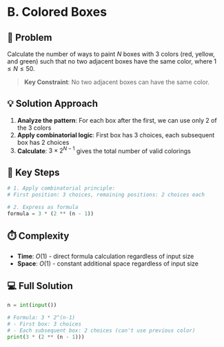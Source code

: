 # B. Colored Boxes

## 📝 Problem

Calculate the number of ways to paint $N$ boxes with 3 colors (red, yellow, and green) such that no two adjacent boxes have the same color, where $1 \leq N \leq 50$.

> **Key Constraint**: No two adjacent boxes can have the same color.

## 💡 Solution Approach

1. **Analyze the pattern**: For each box after the first, we can use only 2 of the 3 colors
2. **Apply combinatorial logic**: First box has 3 choices, each subsequent box has 2 choices
3. **Calculate**: $3 \times 2^{N-1}$ gives the total number of valid colorings

## 🔑 Key Steps

```python
# 1. Apply combinatorial principle:
# First position: 3 choices, remaining positions: 2 choices each

# 2. Express as formula
formula = 3 * (2 ** (n - 1))
```

## ⏱️ Complexity

- **Time**: $O(1)$ - direct formula calculation regardless of input size
- **Space**: $O(1)$ - constant additional space regardless of input size

## 💻 Full Solution

```python
n = int(input())

# Formula: 3 * 2^(n-1)
# - First box: 3 choices
# - Each subsequent box: 2 choices (can't use previous color)
print(3 * (2 ** (n - 1)))
```
